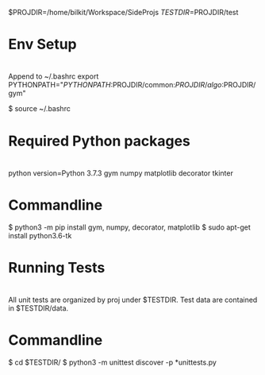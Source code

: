 $PROJDIR=/home/bilkit/Workspace/SideProjs
$TESTDIR=$PROJDIR/test

#
# Env Setup
#


Append to ~/.bashrc
  export PYTHONPATH="$PYTHONPATH:$PROJDIR/common:$PROJDIR/algo:$PROJDIR/gym"

$ source ~/.bashrc

#
# Required Python packages
#


python version=Python 3.7.3
  gym
  numpy
  matplotlib
  decorator
  tkinter

# Commandline  
$ python3 -m pip install gym, numpy, decorator, matplotlib
$ sudo apt-get install python3.6-tk 


#
# Running Tests 
#


All unit tests are organized by proj under $TESTDIR. Test data are contained in $TESTDIR/data.


# Commandline
$ cd $TESTDIR/ 
$ python3 -m unittest discover -p *unittests.py


